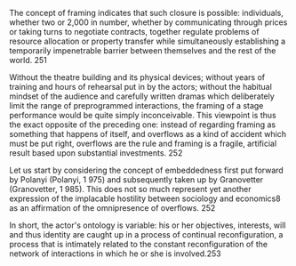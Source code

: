 The concept of framing indicates that such closure is possible: individuals, whether two or 2,000 in number, whether by communicating through prices or taking turns to negotiate contracts, together regulate problems of resource allocation or property transfer while simultaneously establishing a temporarily impenetrable barrier between themselves and the rest of the world. 251

Without the theatre building and its physical devices; without years of training and hours of rehearsal put in by the actors; without the habitual mindset of the audience and carefully written dramas which deliberately limit the range of preprogrammed interactions, the framing of a stage performance would be quite simply inconceivable. This viewpoint is thus the exact opposite of the preceding one: instead of regarding framing as something that happens of itself, and overflows as a kind of accident which must be put right, overflows are the rule and framing is a fragile, artificial result based upon substantial investments. 252

Let us start by considering the concept of embeddedness first put forward by Polanyi (Polanyi, 1 975) and subsequently taken up by Granovetter (Granovetter, 1 985). This does not so much represent yet another expression of the implacable hostility between sociology and economics8 as an affirmation of the omnipresence of overflows. 252

In short, the actor's ontology is variable: his or her objectives, interests, will and thus identity are caught up in a process of continual reconfiguration, a process that is intimately related to the constant reconfiguration of the network of interactions in which he or she is involved.253


